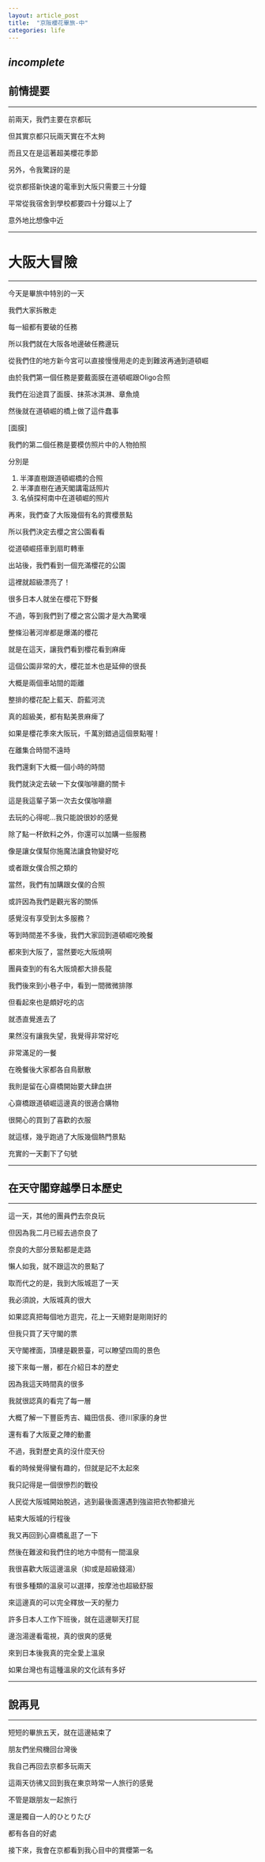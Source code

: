 ```yaml
---
layout: article_post
title:  "京阪櫻花畢旅-中"
categories: life
---
```

*incomplete*
---
## 前情提要
---

前兩天，我們主要在京都玩

但其實京都只玩兩天實在不太夠

而且又在是這著超美櫻花季節

另外，令我驚訝的是

從京都搭新快速的電車到大阪只需要三十分鐘

平常從我宿舍到學校都要四十分鐘以上了

意外地比想像中近

---
# 大阪大冒險
---

今天是畢旅中特別的一天

我們大家拆散走

每一組都有要破的任務

所以我們就在大阪各地邊破任務邊玩

從我們住的地方新今宮可以直接慢慢用走的走到難波再通到道頓崛

由於我們第一個任務是要戴面膜在道頓崛跟Oligo合照

我們在沿途買了面膜、抹茶冰淇淋、章魚燒

然後就在道頓崛的橋上做了這件蠢事

[面膜]

我們的第二個任務是要模仿照片中的人物拍照

分別是

1. 半澤直樹跟道頓崛橋的合照
2. 半澤直樹在通天閣講電話照片
3. 名偵探柯南中在道頓崛的照片

再來，我們查了大阪幾個有名的賞櫻景點

所以我們決定去櫻之宮公園看看

從道頓崛搭車到扇町轉車

出站後，我們看到一個充滿櫻花的公園

這裡就超級漂亮了！

很多日本人就坐在櫻花下野餐


不過，等到我們到了櫻之宮公園才是大為驚嘆

整條沿著河岸都是爆滿的櫻花

就是在這天，讓我們看到櫻花看到麻痺

這個公園非常的大，櫻花並木也是延伸的很長

大概是兩個車站間的距離

整排的櫻花配上藍天、蔚藍河流

真的超級美，都有點美景麻痺了

如果是櫻花季來大阪玩，千萬別錯過這個景點喔！


在離集合時間不遠時

我們還剩下大概一個小時的時間

我們就決定去破一下女僕咖啡廳的關卡

這是我這輩子第一次去女僕咖啡廳

去玩的心得呢...我只能說很妙的感覺

除了點一杯飲料之外，你還可以加購一些服務

像是讓女僕幫你施魔法讓食物變好吃

或者跟女僕合照之類的

當然，我們有加購跟女僕的合照

或許因為我們是觀光客的關係

感覺沒有享受到太多服務？



等到時間差不多後，我們大家回到道頓崛吃晚餐

都來到大阪了，當然要吃大阪燒啊

團員查到的有名大阪燒都大排長龍

我們後來到小巷子中，看到一間微微排隊

但看起來也是頗好吃的店

就憑直覺進去了

果然沒有讓我失望，我覺得非常好吃

非常滿足的一餐

在晚餐後大家都各自鳥獸散

我則是留在心齋橋開始要大肆血拼

心齋橋跟道頓崛這邊真的很適合購物

很開心的買到了喜歡的衣服

就這樣，幾乎跑過了大阪幾個熱門景點

充實的一天劃下了句號

---
## 在天守閣穿越學日本歷史
---

這一天，其他的團員們去奈良玩

但因為我二月已經去過奈良了

奈良的大部分景點都是走路

懶人如我，就不跟這次的景點了

取而代之的是，我到大阪城逛了一天

我必須說，大阪城真的很大

如果認真把每個地方逛完，花上一天絕對是剛剛好的

但我只買了天守閣的票

天守閣裡面，頂樓是觀景臺，可以瞭望四周的景色


接下來每一層，都在介紹日本的歷史

因為我這天時間真的很多

我就很認真的看完了每一層

大概了解一下豐臣秀吉、織田信長、德川家康的身世

還有看了大阪夏之陣的動畫

不過，我對歷史真的沒什麼天份

看的時候覺得蠻有趣的，但就是記不太起來

我只記得是一個很慘烈的戰役

人民從大阪城開始脫逃，逃到最後面還遇到強盜把衣物都搶光

結束大阪城的行程後

我又再回到心齋橋亂逛了一下

然後在難波和我們住的地方中間有一間溫泉

我很喜歡大阪這邊溫泉（抑或是超級錢湯）

有很多種類的溫泉可以選擇，按摩池也超級舒服

來這邊真的可以完全釋放一天的壓力

許多日本人工作下班後，就在這邊聊天打屁

邊泡湯邊看電視，真的很爽的感覺

來到日本後我真的完全愛上溫泉

如果台灣也有這種溫泉的文化該有多好

---
## 說再見
---

短短的畢旅五天，就在這邊結束了

朋友們坐飛機回台灣後

我自己再回去京都多玩兩天

這兩天彷彿又回到我在東京時常一人旅行的感覺

不管是跟朋友一起旅行

還是獨自一人的ひとりたび

都有各自的好處

接下來，我會在京都看到我心目中的賞櫻第一名

















